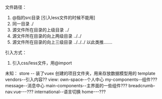 文件路径：
1. @指的src目录  [引入less文件的时候不能用] 
2. 同一目录   ./
3. 源文件所在目录的上级目录   ../
4. 源文件所在目录的向上两级目录  ../../
5. 源文件所在目录的向上三级目录  ../../../
以此类推.......







引入方式：
1. 引入css/less文件，用@import




未知：
store  --  装了vuex  创建的项目文件夹，用来存放数据模型用的
template
vendors--引入内容??
view:
    own-space--个人中心
    my-components--组件???
    message--消息中心
    main-components--主界面的一些组件???
        breadcrumb-nav.vue---???
    international--语言切换
    home---???

